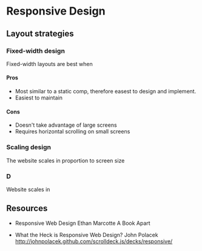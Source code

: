 Responsive Design
=================


Layout strategies
-----------------

### Fixed-width design



Fixed-width layouts are best when

#### Pros

- Most similar to a static comp, therefore easest to design and implement.
- Easiest to maintain

#### Cons

- Doesn't take advantage of large screens
- Requires horizontal scrolling on small screens


### Scaling design

The website scales in proportion to screen size


### D

Website scales in



Resources
---------

- Responsive Web Design
  Ethan Marcotte
  A Book Apart

- What the Heck is Responsive Web Design?
  John Polacek
  http://johnpolacek.github.com/scrolldeck.js/decks/responsive/